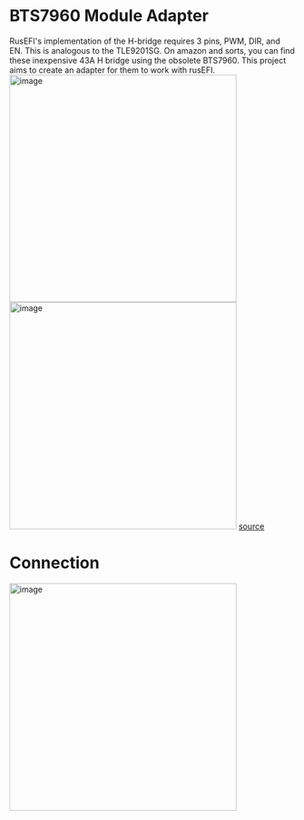 # BTS7960 Module Adapter

RusEFI's implementation of the H-bridge requires 3 pins, PWM, DIR, and EN. This is analogous to the TLE9201SG. On amazon and sorts, you can find these inexpensive 43A H bridge using the obsolete BTS7960. This project aims to create an adapter for them to work with rusEFI.
<img width="400" alt="image" src="https://github.com/user-attachments/assets/a7d1345f-8429-49de-a448-8d59349de8e0" />
<img width="400" alt="image" src="https://github.com/user-attachments/assets/18714690-9a89-40e7-ba40-8662f8ed9313" />
[source](https://www.ovaga.com/blog/transistor/bts7960-motor-driver-datasheet-and-circuit-diagram)
# Connection
<img width="400" alt="image" src="https://github.com/user-attachments/assets/59979261-c093-48c0-877c-a535a444ddd9" />
